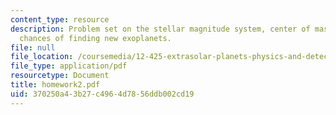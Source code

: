 ```yaml
---
content_type: resource
description: Problem set on the stellar magnitude system, center of mass, and the
  chances of finding new exoplanets.
file: null
file_location: /coursemedia/12-425-extrasolar-planets-physics-and-detection-techniques-fall-2007/370250a43b27c4964d7856ddb002cd19_homework2.pdf
file_type: application/pdf
resourcetype: Document
title: homework2.pdf
uid: 370250a4-3b27-c496-4d78-56ddb002cd19
---
```

